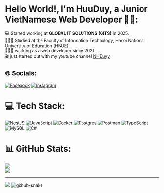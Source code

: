# Hello World!, I'm HuuDuy, a Junior VietNamese Web Developer 👋🏼:
💻 Started working at <b>GLOBAL IT SOLUTIONS (GITS)</b> in 2025. <br>👨🏼‍🎓 Studied at the Faculty of Information Technology, Hanoi National University of Education (HNUE)<br>👨🏼‍💻 working as a web developer since 2021 <br>🎬 just started out with my youtube channel [NHDuyy](https://www.youtube.com/@huuduy1807)

## 🌐 Socials:
[![Facebook](https://img.shields.io/badge/Facebook-%231877F2.svg?logo=Facebook&logoColor=white)](https://www.facebook.com/huu.duy.1508/) [![Instagram](https://img.shields.io/badge/Instagram-%23E4405F.svg?logo=Instagram&logoColor=white)](https://www.instagram.com/hdy_zzz/) 

# 💻 Tech Stack:
![NestJS](https://img.shields.io/badge/nestjs-%23E0234E.svg?style=flat-square&logo=nestjs&logoColor=white) ![JavaScript](https://img.shields.io/badge/javascript-%23323330.svg?style=flat-square&logo=javascript&logoColor=%23F7DF1E) ![Docker](https://img.shields.io/badge/docker-%230db7ed.svg?style=flat-square&logo=docker&logoColor=white) ![Postgres](https://img.shields.io/badge/postgres-%23316192.svg?style=flat-square&logo=postgresql&logoColor=white) ![Postman](https://img.shields.io/badge/Postman-FF6C37?style=flat-square&logo=postman&logoColor=white) ![TypeScript](https://img.shields.io/badge/typescript-%23007ACC.svg?style=flat-square&logo=typescript&logoColor=white) ![MySQL](https://img.shields.io/badge/mysql-4479A1.svg?style=flat-square&logo=mysql&logoColor=white) ![C#](https://img.shields.io/badge/c%23-%23239120.svg?style=flat-square&logo=csharp&logoColor=white)
# 📊 GitHub Stats:
![](https://nirzak-streak-stats.vercel.app/?user=hduyyy&theme=shadow_green&hide_border=false)<br/>
![](https://github-readme-stats.vercel.app/api/top-langs/?username=hduyyy&theme=shadow_green&hide_border=false&include_all_commits=true&count_private=true&layout=compact)

---
[![](https://visitcount.itsvg.in/api?id=hduyyy&icon=0&color=0)](https://visitcount.itsvg.in)
<picture>
  <source media="(prefers-color-scheme: dark)" srcset="https://raw.githubusercontent.com/tobiasmeyhoefer/tobiasmeyhoefer/output/github-snake-dark.svg" />
  <source media="(prefers-color-scheme: light)" srcset="https://raw.githubusercontent.com/tobiasmeyhoefer/tobiasmeyhoefer/output/github-snake.svg" />
  <img alt="github-snake" src="https://raw.githubusercontent.com/tobiasmeyhoefer/tobiasmeyhoefer/output/github-snake.svg" />
</picture>


